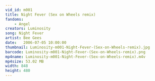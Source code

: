 ```yaml
---
vid_id: m001
title: Night Fever (Sex on Wheels remix)
fandoms:
    - Angel
creators: Luminosity
song: Night Fever
artist: Bee Gees
date:   2006-07-05 10:00:00
thumbnail: Luminosity-m001-Night-Fever-(Sex-on-Wheels-remix).jpg
barcode: Luminosity-m001-Night-Fever-(Sex-on-Wheels-remix).png
mp4name: Luminosity-m001-Night-Fever-(Sex-on-Wheels-remix).m4v
mp4size: 53.02 MB
width: 848
height: 480
---
```



